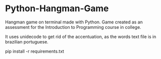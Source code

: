 # Python-Hangman-Game
Hangman game on terminal made with Python.
Game created as an assessment for the Introduction to Programming course in college.

It uses unidecode to get rid of the accentuation, as the words text file is in brazilian portuguese.

pip install -r requirements.txt
